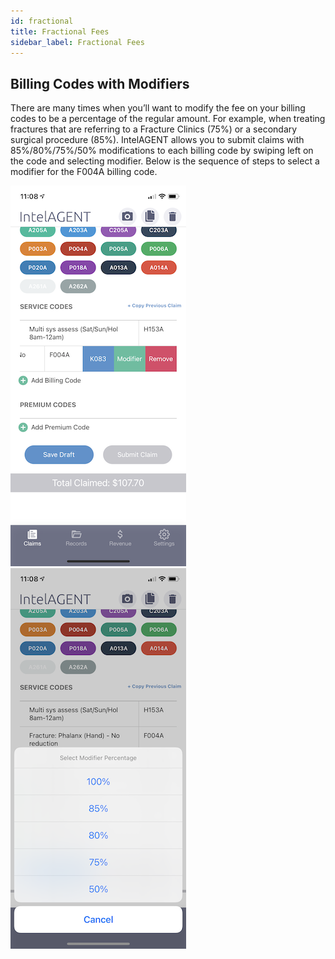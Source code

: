 ```yaml
---
id: fractional
title: Fractional Fees
sidebar_label: Fractional Fees
---
```


## Billing Codes with Modifiers

There are many times when you’ll want to modify the fee on your billing codes to be a percentage of the regular amount.  For example, when treating fractures that are referring to a Fracture Clinics (75%) or a secondary surgical procedure (85%). IntelAGENT allows you to submit claims with 85%/80%/75%/50% modifications to each billing code by swiping left on the code and selecting modifier. Below is the sequence of steps to select a modifier for the F004A billing code.

<div style={{textAlign: 'center'}}>

![Example banner](./assets/modifier-swipe.png)
![Example banner](./assets/modifier-action.png)

</div>


